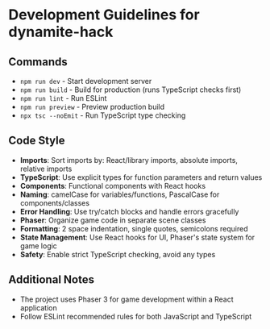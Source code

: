 # Development Guidelines for dynamite-hack

## Commands
- `npm run dev` - Start development server
- `npm run build` - Build for production (runs TypeScript checks first)
- `npm run lint` - Run ESLint
- `npm run preview` - Preview production build
- `npx tsc --noEmit` - Run TypeScript type checking

## Code Style
- **Imports**: Sort imports by: React/library imports, absolute imports, relative imports
- **TypeScript**: Use explicit types for function parameters and return values
- **Components**: Functional components with React hooks
- **Naming**: camelCase for variables/functions, PascalCase for components/classes
- **Error Handling**: Use try/catch blocks and handle errors gracefully
- **Phaser**: Organize game code in separate scene classes
- **Formatting**: 2 space indentation, single quotes, semicolons required
- **State Management**: Use React hooks for UI, Phaser's state system for game logic
- **Safety**: Enable strict TypeScript checking, avoid any types

## Additional Notes
- The project uses Phaser 3 for game development within a React application
- Follow ESLint recommended rules for both JavaScript and TypeScript